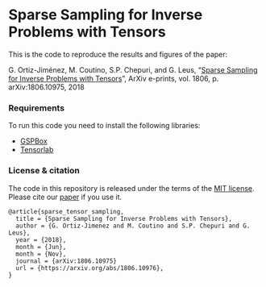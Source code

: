 # Sparse Sampling for Inverse Problems with Tensors

This is the code to reproduce the results and figures of the paper:

G. Ortiz-Jiménez, M. Coutino, S.P. Chepuri, and G. Leus, “[Sparse Sampling for Inverse Problems with Tensors](https://arxiv.org/abs/1806.10976)”, ArXiv e-prints, vol. 1806, p. arXiv:1806.10975, 2018

### Requirements

To run this code you need to install the following libraries:

* [GSPBox](https://epfl-lts2.github.io/gspbox-html/)
* [Tensorlab](https://www.tensorlab.net)

### License & citation

The code in this repository is released under the terms of the [MIT license](LICENSE.txt).
Please cite our [paper](https://arxiv.org/abs/1806.10976) if you use it.

```
@article{sparse_tensor_sampling,
  title = {Sparse Sampling for Inverse Problems with Tensors},
  author = {G. Ortiz-Jimenez and M. Coutino and S.P. Chepuri and G. Leus},
  year = {2018},
  month = {Jun},
  month = {Nov},
  journal = {arXiv:1806.10975}
  url = {https://arxiv.org/abs/1806.10976},
}
```